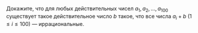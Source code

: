 Докажите, что для любых действительных чисел $a_1, a_2, \dots, a_{100}$ существует такое действительное число $b$ такое, что все числа $a_i+b$ ($1\leq i\leq 100$) — иррациональные.